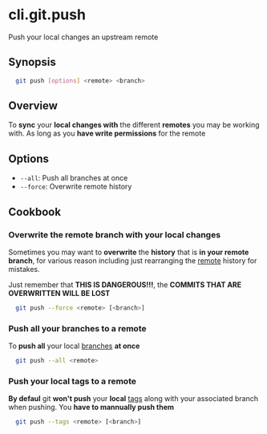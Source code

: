 # cli.git.push

Push your local changes an upstream remote

## Synopsis

```sh
  git push [options] <remote> <branch>
```

## Overview

To **sync** your **local changes with** the different **remotes** you may be
working with. As long as you **have write permissions** for the remote

## Options

- `--all`: Push all branches at once
- `--force`: Overwrite remote history

## Cookbook

### Overwrite the remote branch with your local changes

Sometimes you may want to **overwrite** the **history** that is **in your
remote branch**, for various reason including just rearranging the [remote](./95us.md)
history for mistakes.

Just remember that **THIS IS DANGEROUS!!!**, the **COMMITS THAT ARE OVERWRITTEN
WILL BE LOST**

```sh
  git push --force <remote> [<branch>]
```

### Push all your branches to a remote

To **push all** your local [branches](./j4in.md) **at once**

```sh
  git push --all <remote>
```

### Push your local tags to a remote

**By defaul** git **won't push** your **local** [tags](./hs8c.md) along with your
associated branch when pushing. You **have to mannually push them**

```sh
  git push --tags <remote> [<branch>]
```
